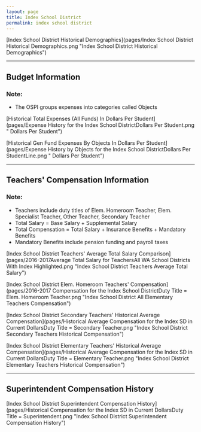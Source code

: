 ```yaml
---
layout: page
title: Index School District
permalink: index school district
---
```



[Index School District Historical Demographics](pages/Index School District Historical Demographics.png "Index School District Historical Demographics")

___

## Budget Information
### Note:
- The OSPI groups expenses into categories called Objects

[Historical Total Expenses (All Funds) In Dollars Per Student](pages/Expense History for the Index School DistrictDollars Per Student.png " Dollars Per Student")

[Historical Gen Fund Expenses By Objects In Dollars Per Student](pages/Expense History by Objects for the Index School DistrictDollars Per StudentLine.png " Dollars Per Student")


___

## Teachers' Compensation Information
### Note:
- Teachers include duty titles of Elem. Homeroom Teacher, Elem. Specialist Teacher, Other Teacher, Secondary Teacher
- Total Salary = Base Salary + Supplemental Salary
- Total Compensation = Total Salary + Insurance Benefits + Mandatory Benefits
- Mandatory Benefits include pension funding and payroll taxes

[Index School District Teachers' Average Total Salary Comparison](pages/2016-2017Average Total Salary for TeachersAll WA School Districts With Index Highlighted.png "Index School District Teachers Average Total Salary")

[Index School District Elem. Homeroom Teachers' Compensation](pages/2016-2017 Compensation for the Index School DistrictDuty Title = Elem. Homeroom Teacher.png "Index School District All Elementary Teachers Compensation")

[Index School District Secondary Teachers' Historical Average Compensation](pages/Historical Average Compensation for the Index SD in Current DollarsDuty Title = Secondary Teacher.png "Index School District Secondary Teachers Historical Compensation")

[Index School District Elementary Teachers' Historical Average Compensation](pages/Historical Average Compensation for the Index SD in Current DollarsDuty Title = Elementary Teacher.png "Index School District Elementary Teachers Historical Compensation")


___

## Superintendent Compensation History

[Index School District Superintendent Compensation History](pages/Historical Compensation for the Index SD in Current DollarsDuty Title = Superintendent.png "Index School District Superintendent Compensation History")

